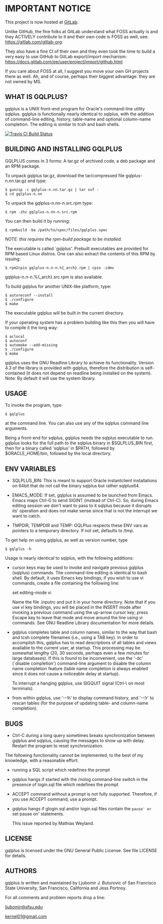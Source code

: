 # IMPORTANT NOTICE
This project is now hosted at [GitLab](https://gitlab.com/jessp011/gqlplus).

Unlike GitHub, the fine folks at GitLab understand what FOSS actually is and they ACTIVELY contribute to it and their own code is FOSS as well, see: https://gitlab.com/gitlab-org. 

They also have a fine CI of their own and they even took the time to build a very easy to use GitHub to GitLab export/import mechanism: https://docs.gitlab.com/ee/user/project/import/github.html

If you care about FOSS at all, I suggest you move your own GH projects there as well.
Ah, and of course, perhaps their biggest advantage: they are not owned by MS.

## WHAT IS GQLPLUS?

gqlplus is a UNIX front-end program for Oracle's command-line utility
sqlplus. gqlplus is functionally nearly identical to sqlplus, with the
addition of command-line editing, history, table-name and optional
column-name completion.  The editing is similar to tcsh and bash
shells.

[![Travis CI Build Status](https://travis-ci.org/ozcoder/gqlplus.svg?branch=modernise)](https://travis-ci.org/ozcoder/gqlplus)

## BUILDING AND INSTALLING GQLPLUS

GQLPLUS comes in 3 forms:
A tar.gz of archived code, a deb package and an RPM package.

To unpack gqlplus tar.gz, download the tar/compressed file
gqlplus-n.nn.tar.gz and type:
```
$ gunzip -c gqlplus-n.nn.tar.gz | tar xvf -
$ cd gqlplus-n.nn
```
To unpack the gqlplus-n.nn-n.src.rpm type:
```
$ rpm -ihv gqlplus-n.nn-n.src.rpm
```
You can then build it by running:
```
$ rpmbuild -ba /path/to/spec/files/gqlplus.spec
```
*NOTE: this requires the rpm-build package to be installed.*

The executable is called `gqlplus'. Prebuilt executables are provided
for RPM based Linux distros.
One can also extract the contents of this RPM by issuing:
```
$ rpm2cpio gqlplus-n.n-n.%{_arch}.rpm | cpio -idmv
```
gqlplus-n.n-n.%{_arch}.src.rpm is also available.

To build gqlplus for another UNIX-like platform, type:
```
$ autoreconf --install
$ ./configure
$ make
```
The executable gqlplus will be built in the current directory. 

If your operating system has a problem building like this then you will
have to compile it the long way:
```
$ aclocal
$ autoconf
$ automake --add-missing
$ ./configure
$ make
```

gqlplus uses the GNU Readline Library to achieve its
functionality. Version 4.3 of the library is provided with gqlplus,
therefore the distribution is self-contained (it does not depend on
readline being installed on the system). Note: By default it will use
the system library.


## USAGE

To invoke the program, type
```
$ gqlplus
```
at the command line. You can also use any of the sqlplus command line
arguments.

Being a front-end for sqlplus, gqlplus needs the sqlplus executable to
run. gqlplus looks for the full path to the sqlplus binary in $SQLPLUS_BIN 
first, then for a binary called 'sqlplus' in $PATH, followed by
$ORACLE_HOME/bin, followed by the local directory.

## ENV VARIABLES
 - SQLPLUS_BIN: 
   This is meant to support Oracle instantclient installations on 64bit 
   that do not call the binary sqlplus but rather sqlplus64.

 - EMACS_MODE:
   If set, gqlplus is assumed to be launched from Emacs. 
   Emacs maps Ctrl-G to send SIGINT (instead of Ctrl-C). 
   So, during Emacs editing session we don't want to pass to it 
   sqlplus because it disrupts its' operation and does not make sense
   since that is not the interrupt we want to catch.

 - TMPDIR, TEMPDIR and TEMP:
   GQLPlus respects these ENV vars as pointers to a temporary directory.
   If not set, defaults to /tmp.

To get help on using gqlplus, as well as version number, type
```
$ gqlplus -h
```
Usage is nearly identical to sqlplus, with the following additions:

- cursor keys may be used to invoke and navigate previous gqlplus
  (sqlplus) commands. The command-line editing is identical to bash
  shell. By default, it uses Emacs key bindings; if you wish to use vi
  commands, create a file containing the following line:

  set editing-mode vi

  Name the file .inputrc and put it in your home directory. Note that
  if you use vi key bindings, you will be placed in the INSERT mode
  after invoking a previous command using the up-arrow cursor key;
  press Escape key to leave that mode and move around the line using
  vi commands.  See GNU Readline Library documentation for more
  details.

- gqlplus completes table and column names, similar to the way that
  bash and tcsh complete filenames (i.e., using a TAB key). In order
  to accomplish this, gqlplus has to read descriptions of all tables
  and views available to the current user, at startup. This processing
  may be somewhat lengthy (20, 30 seconds, perhaps even a few minutes for
  large databases). If this is found to be inconvenient, use the '-dc'
  (`disable completion') command-line argument to disable the column
  name completion feature (table name completion is always enabled
  since it does not cause a noticeable delay at startup).

  To interrupt a hanging gqlplus, use SIGQUIT signal (Ctrl-\ on most
  terminals).

- from within gqlplus, use '--!h' to display command history, and
  '--!r' to rescan tables (for the purpose of updating table- and
  column-name completion).


## BUGS

- Ctrl-C during a long query sometimes breaks synchronization between
  gqlplus and sqlplus, causing the messages to show up with
  delay. Restart the program to reset synchronization.

The following functionality cannot be implemented, to the best of my
knowledge, with a reasonable effort:

- running a SQL script which redefines the prompt 

- gqlplus hangs if started with the /nolog command-line switch in the
  presence of login.sql file which redefines the prompt

- ACCEPT command without a prompt is not fully supported. Therefore,
  if you use ACCEPT command, use a prompt.

- gqlplus hangs if glogin.sql and/or login.sql files contain the
  `pause' or `set pause on' statements.
  
  This issue reported by Mathias Weyland.


## LICENSE

gqlplus is licensed under the GNU General Public License. See file
LICENSE for details.


## AUTHORS

gqlplus is written and maintained by Ljubomir J. Buturovic of San
Francisco State University, San Francisco, California and Jess Portnoy. 


For all comments and problem reports drop a line:

ljubomir@sfsu.edu 

kernel01@gmail.com



